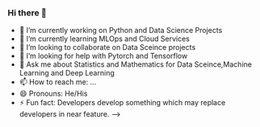 ### Hi there 👋

- 🔭 I’m currently working on Python and Data Science Projects
- 🌱 I’m currently learning MLOps and Cloud Services
- 👯 I’m looking to collaborate on Data Sceince projects
- 🤔 I’m looking for help with Pytorch and Tensorflow
- 💬 Ask me about Statistics and Mathematics for Data Sceince,Machine Learning and Deep Learning 
- 📫 How to reach me: ...
- 😄 Pronouns: He/His
- ⚡ Fun fact: Developers develop something which may replace developers in near feature.
-->
